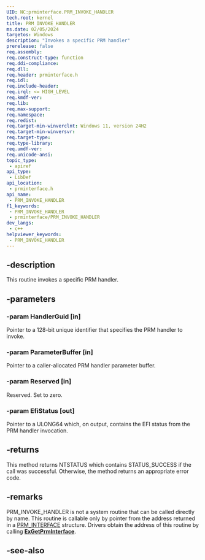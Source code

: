 ```yaml
---
UID: NC:prminterface.PRM_INVOKE_HANDLER
tech.root: kernel
title: PRM_INVOKE_HANDLER
ms.date: 02/05/2024
targetos: Windows
description: "Invokes a specific PRM handler"
prerelease: false
req.assembly: 
req.construct-type: function
req.ddi-compliance: 
req.dll: 
req.header: prminterface.h
req.idl: 
req.include-header: 
req.irql: <= HIGH_LEVEL
req.kmdf-ver: 
req.lib: 
req.max-support: 
req.namespace: 
req.redist: 
req.target-min-winverclnt: Windows 11, version 24H2
req.target-min-winversvr: 
req.target-type: 
req.type-library: 
req.umdf-ver: 
req.unicode-ansi: 
topic_type:
 - apiref
api_type:
 - LibDef
api_location:
 - prminterface.h
api_name:
 - PRM_INVOKE_HANDLER
f1_keywords:
 - PRM_INVOKE_HANDLER
 - prminterface/PRM_INVOKE_HANDLER
dev_langs:
 - c++
helpviewer_keywords:
 - PRM_INVOKE_HANDLER
---
```


## -description

This routine invokes a specific PRM handler.

## -parameters

### -param HandlerGuid [in]

Pointer to a 128-bit unique identifier that specifies the PRM handler to invoke.

### -param ParameterBuffer [in]

Pointer to a caller-allocated PRM handler parameter buffer.

### -param Reserved [in]

Reserved. Set to zero.

### -param EfiStatus [out]

Pointer to a ULONG64 which, on output, contains the EFI status from the PRM handler invocation.

## -returns

This method returns NTSTATUS which contains STATUS_SUCCESS if the call was successful. Otherwise, the method returns an appropriate error code.

## -remarks

PRM_INVOKE_HANDLER is not a system routine that can be called directly by name. This routine is callable only by pointer from the address returned in a [PRM_INTERFACE](./ns-prminterface-prm_interface.md) structure. Drivers obtain the address of this routine by calling [**ExGetPrmInterface**](./nf-prminterface-exgetprminterface.md).

## -see-also

